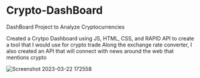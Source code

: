 # Crypto-DashBoard
 DashBoard Project to Analyze Cryptocurrencies

Created a Crytpo Dashboard using JS, HTML, CSS, and RAPID API to create a tool that I would use for crypto trade
Along the exchange rate converter, I also created an API that will connect with news around the web that mentions crypto


![Screenshot 2023-03-22 172558](https://user-images.githubusercontent.com/106100235/227042244-eb095fe6-7660-4cc4-9e3d-39fc822ce80e.png)
